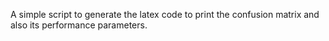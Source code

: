 A simple script to generate the latex code to print the confusion matrix and also its performance parameters.
